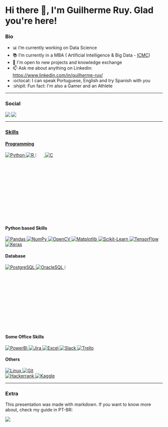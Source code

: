 Hi there 👋, I'm Guilherme Ruy. Glad you're here!
=================================

<h3>Bio</h3>

- :bar_chart: I’m currently working on Data Science
- :books: I’m currently in a MBA ( Artificial Intelligence & Big Data - <a href="https://www.linkedin.com/school/icmc-usp/">ICMC</a>)
- 🤝  I'm open to new projects and knowledge exchange
- 📫 Ask me about anything on Linkedin: https://www.linkedin.com/in/guilherme-ruy/
- :octocat: I can speak Portuguese, English and try Spanish with you
- :shipit: Fun fact: I'm also a Gamer and an Athlete

------------------
<h3>Social</h3>
  <p align="left"> <a href="https://www.linkedin.com/in/guilherme-ruy/" target="_blank" rel="noreferrer"><img src="https://img.shields.io/badge/LinkedIn-0077B5?style=for-the-badge&logo=linkedin&logoColor=white" /
  <p align="left"> <a href="https://dataruy.wordpress.com/" target="_blank" rel="noreferrer"><img src="https://img.shields.io/badge/Personal_Blog_(👨‍🏭🚧❗)-%23117AC9.svg?style=for-the-badge&logo=WordPress&logoColor=white" /</a>
</p>
  
------------------
<h3>Skills</h3>

<h4>Programming</h4>
    <a href="https://www.python.org/" target="_blank" rel="noreferrer"> <img src="https://img.shields.io/badge/Python-FFD43B?style=for-the-badge&logo=python&logoColor=blue" alt="Python" /> </a>
  <a href="https://www.r-project.org/" target="_blank" rel="noreferrer"> <img src="https://img.shields.io/badge/r-%23276DC3.svg?style=for-the-badge&logo=r&logoColor=white" alt="R" /> </a>
  <a href="https://learn.microsoft.com/pt-br/dax/" target="_blank" rel="noreferrer"> <img src="https://images.techyscouts.media/cb:e7Py~323d8/w:550/h:280/q:mauto/https://senturus.com/app/uploads/2019/12/DAX-function-Updated.png" width=5.4% alt="DAX" /> </a>
  <a href="https://devdocs.io/c/" target="_blank" rel="noreferrer"> <img src="https://img.shields.io/badge/c-%2300599C.svg?style=for-the-badge&logo=c&logoColor=white" alt="C" /> </a>
</p>

<h4>Python based Skills</h4>
<p align="left">
    <a href="https://pandas.pydata.org/" target="_blank" rel="noreferrer"> <img src="https://img.shields.io/badge/pandas-%23150458.svg?style=for-the-badge&logo=pandas&logoColor=white" alt="Pandas" /> </a>
    <a href="https://numpy.org/" target="_blank" rel="noreferrer"> <img src="https://img.shields.io/badge/numpy-%23013243.svg?style=for-the-badge&logo=numpy&logoColor=white" alt="NumPy" /> </a>
  <a href="https://opencv.org/" target="_blank" rel="noreferrer"> <img src="https://img.shields.io/badge/opencv-%23white.svg?style=for-the-badge&logo=opencv&logoColor=white" alt="OpenCV" /> </a>
  <a href="https://matplotlib.org/" target="_blank" rel="noreferrer"> <img src="https://img.shields.io/badge/Matplotlib-%23ffffff.svg?style=for-the-badge&logo=Matplotlib&logoColor=black" alt="Matplotlib" /> </a>
  <a href="https://scikit-learn.org/stable/" target="_blank" rel="noreferrer"> <img src="https://img.shields.io/badge/scikit--learn-%23F7931E.svg?style=for-the-badge&logo=scikit-learn&logoColor=white" alt="Scikit-Learn" /> </a>
  <a href="https://www.tensorflow.org/resources/learn-ml?gad=1&gclid=Cj0KCQjw6cKiBhD5ARIsAKXUdyYAtaJkFdRrw9mBrmTiFJyOuPW8JoSxOERtWDldz0dk3NS83NKnT4caAhSvEALw_wcB&hl=pt-br" target="_blank" rel="noreferrer"> <img src="https://img.shields.io/badge/TensorFlow-%23FF6F00.svg?style=for-the-badge&logo=TensorFlow&logoColor=white" alt="TensorFlow" /> </a>
  <a href="https://keras.io/" target="_blank" rel="noreferrer"> <img src="https://img.shields.io/badge/Keras-%23D00000.svg?style=for-the-badge&logo=Keras&logoColor=white" alt="Keras" /> </a>
</p>
  
<h4>Database</h4>
<p align="left">
  <a href="https://www.postgresql.org/" target="_blank" rel="noreferrer"> <img src="https://img.shields.io/badge/postgres-%23316192.svg?style=for-the-badge&logo=postgresql&logoColor=white" alt="PostgreSQL" /> </a>
  <a href="https://www.oracle.com/br/database/technologies/appdev/plsql.html" target="_blank" rel="noreferrer"> <img src="https://img.shields.io/badge/PLSQL-F80000?style=for-the-badge&logo=oracle&logoColor=black" alt="OracleSQL" /> </a>
  <a href="https://marketplace.hitachivantara.com/pentaho/" target="_blank" rel="noreferrer"> <img src="https://managementbi.files.wordpress.com/2021/01/pentaho-logo.png" width=5.1% alt="Pentaho" /> </a>
</p>
  
<h4>Some Office Skills</h4>
<p align="left">
  <a href="https://powerbi.microsoft.com/pt-br/" target="_blank" rel="noreferrer"> <img src="https://img.shields.io/badge/PowerBI-F2C811?style=for-the-badge&logo=Power%20BI&logoColor=white" alt="PowerBI" /> </a>
  <a href="https://www.atlassian.com/software/jira?&aceid=&adposition=&adgroup=144583555677&campaign=19313279983&creative=642044821568&device=c&keyword=jira&matchtype=e&network=g&placement=&ds_kids=p74591032830&ds_e=GOOGLE&ds_eid=700000001558501&ds_e1=GOOGLE&gclid=Cj0KCQjw6cKiBhD5ARIsAKXUdyYfa1CghMQ4QGYO17QebBzlB4a1y_iviVof6oW2RlQvS34P9hjNdgMaAoAfEALw_wcB&gclsrc=aw.ds" target="_blank" rel="noreferrer"> <img src="https://img.shields.io/badge/jira-%230A0FFF.svg?style=for-the-badge&logo=jira&logoColor=white" alt="Jira" /> </a>
  <a href="https://www.microsoft.com/pt-br/microsoft-365/excel" target="_blank" rel="noreferrer"> <img src="https://img.shields.io/badge/Microsoft_Excel-217346?style=for-the-badge&logo=microsoft-excel&logoColor=white" alt="Excel" /> </a>
  <a href="https://slack.com/intl/pt-br" target="_blank" rel="noreferrer"> <img src="https://img.shields.io/badge/Slack-4A154B?style=for-the-badge&logo=slack&logoColor=white" alt="Slack" /> </a>
  <a href="https://trello.com/pt-BR?&aceid=&adposition=&adgroup=148159506607&campaign=19269516466&creative=641463051732&device=c&keyword=trello&matchtype=e&network=g&placement=&ds_kids=p74543507295&ds_e=GOOGLE&ds_eid=700000001557344&ds_e1=GOOGLE&gad=1&gclid=Cj0KCQjw6cKiBhD5ARIsAKXUdyb9_HPES0PQORqA0mCQ1Je_hXCSnZfDFoLBO5liLDm6vNbu8G6X6lUaApJDEALw_wcB&gclsrc=aw.ds" target="_blank" rel="noreferrer"> <img src="https://img.shields.io/badge/Trello-%23026AA7.svg?style=for-the-badge&logo=Trello&logoColor=white" alt="Trello" /> </a>
</p>
  
<h4>Others</h4>
<p align="left">
  <a href="https://ubuntu.com/download" target="_blank" rel="noreferrer"> <img src="https://img.shields.io/badge/Linux-FCC624?style=for-the-badge&logo=linux&logoColor=black" alt="Linux" /> </a>
  <a href="https://git-scm.com/" target="_blank" rel="noreferrer"> <img src="https://img.shields.io/badge/git-%23F05033.svg?style=for-the-badge&logo=git&logoColor=white" alt="Git" /> </a>
  <br>
  <a href="https://img.shields.io/badge/-Hackerrank-2EC866?style=for-the-badge&logo=HackerRank&logoColor=white)
https://www.hackerrank.com/guiruy_py" target="_blank" rel="noreferrer"> <img src="https://img.shields.io/badge/-Hackerrank-2EC866?style=for-the-badge&logo=HackerRank&logoColor=white" alt="Hackerrank" /> </a>
  <a href="https://www.kaggle.com/ruygui" target="_blank" rel="noreferrer"> <img src="https://img.shields.io/badge/Kaggle-035a7d?style=for-the-badge&logo=kaggle&logoColor=white" alt="Kaggle" /> </a>
</p>

------------------
  
<h3>Extra</h3>

This presentation was made with markdown. If you want to know more about, check my guide in PT-BR:<br>
<p align="left">
<a href="https://github.com/GuilhermeRuy97/Estudos-Diversos/blob/main/markdown-PT/linguagem-markdown.md" target="_blank" rel="noreferrer">
<img src="https://img.shields.io/badge/Markdown-000000?style=for-the-badge&logo=markdown&logoColor=white alt="Markdown" /></a>
</p> 
                                                                                                                       
